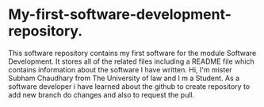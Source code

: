 # My-first-software-development-repository.
This software repository contains my first software for the module Software Development. It stores all of the related files including a README file which contains information about the software I have written.
Hi, I'm mister Subham Chaudhary from The University of law and I m a Student.
As a software developer i have learned about the github to create repository to add new branch do changes and also to request the pull.
